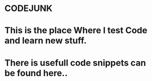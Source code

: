 # CODEJUNK
# This is the place Where I test Code and learn new stuff.
# There is usefull code snippets can be found here..
